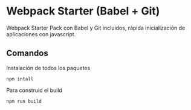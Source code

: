 # Webpack Starter (Babel + Git)

Webpack Starter Pack con Babel y Git incluidos, rápida inicialización de aplicaciones con javascript.

## Comandos
Instalación de todos los paquetes
```
npm intall
```

Para construid el build
```
npm run build
```


